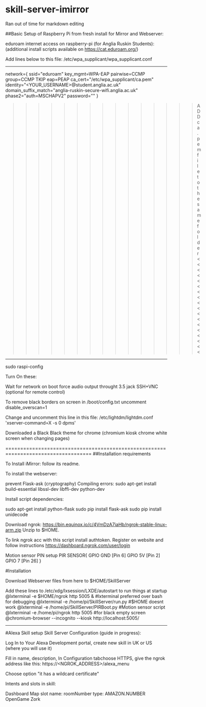# skill-server-imirror

Ran out of time for markdown editing

##Basic Setup of Raspberry Pi from fresh install for Mirror and Webserver:


eduroam internet access on raspberry-pi (for Anglia Ruskin Students):
(additional install scripts available on https://cat.eduroam.org/)

Add lines below to this file: /etc/wpa_supplicant/wpa_supplicant.conf 
  
---------------------------------------------------------------------
network={
  ssid="eduroam"
  key_mgmt=WPA-EAP
  pairwise=CCMP
  group=CCMP TKIP
  eap=PEAP
  ca_cert="/etc/wpa_supplicant/ca.pem"
  identity="<YOUR_USERNAME>@student.anglia.ac.uk"
  domain_suffix_match="anglia-ruskin-secure-wifi.anglia.ac.uk"
  phase2="auth=MSCHAPV2"
  password="<YOUR PASSWORD>"
}


>>>>>>>>>>>>>>>ADD ca.pem file to the same folder<<<<<<<<<<<<<<<<<<

---------------------------------------------------------------------------------

sudo raspi-config

Turn On these: 

Wait for network on boot
force audio output throught 3.5 jack
SSH+VNC (optional for remote control)

To remove black borders on screen
in /boot/config.txt uncomment disable_overscan=1

Change and uncomment this line in this file: /etc/lightdm/lightdm.conf
'xserver-command=X -s 0 dpms'


Downloaded a Black Black theme for chrome (chromium kiosk chrome white screen when changing pages)

===================================================================================
##Installation requirements

To Install iMirror: follow its readme.

To install the webserver:

prevent Flask-ask (cryptography) Compiling errors:
sudo apt-get install build-essential libssl-dev libffi-dev python-dev

Install script dependencies:

sudo apt-get install python-flask
sudo pip install flask-ask
sudo pip install unidecode

Download ngrok:
https://bin.equinox.io/c/4VmDzA7iaHb/ngrok-stable-linux-arm.zip
Unzip to $HOME.

To link ngrok acc with this script install authtoken.
Register on website and follow instructions
https://dashboard.ngrok.com/user/login

Motion sensor PIN setup
PIR SENSOR{
GPIO GND [Pin 6]
GPIO 5V [Pin 2]
GPIO 7 [Pin 26]
}

#Installation

Download Webserver files from here to $HOME/SkillServer

Add these lines to /etc/xdg/lxsession/LXDE/autostart to run things at startup
@lxterminal -e $HOME/ngrok http 5005 & 	#lxterminal preferred over bash for debugging
@lxterminal -e /home/pi/SkillServer/run.py #$HOME doesnt work
@lxterminal -e /home/pi/SkillServer/PIRBoot.py #Motion sensor script
@lxterminal -e /home/pi/ngrok http 5005
#for black empty screen
@chromium-browser --incognito --kiosk http://localhost:5005/

--------------------------------------------------------------------------------

#Alexa Skill setup
Skill Server Configuration (guide in progress):

Log In to Your Alexa Development portal, create new skill in UK or US (where you will use it)

Fill in name, description, 
In Configuration tabchoose HTTPS, give the ngrok address like this: 
	https://<NGROK_ADDRESS>/alexa_menu

Choose option "it has a wildcard certificate"

Intents and slots in skill:

Dashboard
Map
	slot name: roomNumber type: AMAZON.NUMBER
OpenGame
Zork









